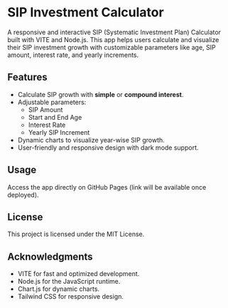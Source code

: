 # SIP Investment Calculator

A responsive and interactive SIP (Systematic Investment Plan) Calculator built with VITE and Node.js. This app helps users calculate and visualize their SIP investment growth with customizable parameters like age, SIP amount, interest rate, and yearly increments.

## Features

- Calculate SIP growth with **simple** or **compound interest**.
- Adjustable parameters:
  - SIP Amount
  - Start and End Age
  - Interest Rate
  - Yearly SIP Increment
- Dynamic charts to visualize year-wise SIP growth.
- User-friendly and responsive design with dark mode support.

## Usage

Access the app directly on GitHub Pages (link will be available once deployed).

## License

This project is licensed under the MIT License.

## Acknowledgments

- VITE for fast and optimized development.
- Node.js for the JavaScript runtime.
- Chart.js for dynamic charts.
- Tailwind CSS for responsive design.
